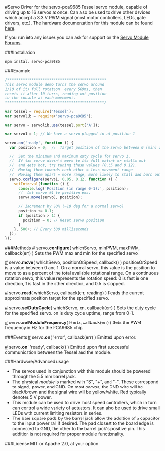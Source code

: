 #Servo
Driver for the servo-pca9685 Tessel servo module, capable of driving up to 16 servos at once. Can also be used to drive other devices which accept a 3.3 V PWM signal (most motor controllers, LEDs, gate drivers, etc.). The hardware documentation for this module can be found [here](https://github.com/tessel/hardware/blob/master/modules-overview.md#servo).

If you run into any issues you can ask for support on the [Servo Module Forums](http://forums.tessel.io/category/servo).

###Installation
```sh
npm install servo-pca9685
```

###Example
```js
/*********************************************
This servo module demo turns the servo around
1/10 of its full rotation  every 500ms, then
resets it after 10 turns, reading out position
to the console at each movement.
*********************************************/

var tessel = require('tessel');
var servolib = require('servo-pca9685'); 

var servo = servolib.use(tessel.port['A']);

var servo1 = 1; // We have a servo plugged in at position 1

servo.on('ready', function () {
  var position = 0;  //  Target position of the servo between 0 (min) and 1 (max).

  //  Set the minimum and maximum duty cycle for servo 1.
  //  If the servo doesn't move to its full extent or stalls out
  //  and gets hot, try tuning these values (0.05 and 0.12).
  //  Moving them towards each other = less movement range
  //  Moving them apart = more range, more likely to stall and burn out
  servo.configure(servo1, 0.05, 0.12, function () {
    setInterval(function () {
      console.log('Position (in range 0-1):', position);
      //  Set servo #1 to position pos.
      servo.move(servo1, position);

      // Increment by 10% (~18 deg for a normal servo)
      position += 0.1;
      if (position > 1) {
        position = 0; // Reset servo position
      }
    }, 500); // Every 500 milliseconds
  });
});
```

###Methods
&#x20;<a href="#api-servo-configure-whichServo-minPWM-maxPWM-callback-Sets-the-PWM-max-and-min-for-the-specified-servo" name="api-servo-configure-whichServo-minPWM-maxPWM-callback-Sets-the-PWM-max-and-min-for-the-specified-servo">#</a> servo<b>.configure</b>( whichServo, minPWM, maxPWM, callback(err) ) Sets the PWM max and min for the specified servo.  

&#x20;<a href="#api-servo-move-whichServo-positionOrSpeed-callback-positionOrSpeed-is-a-value-between-0-and-1-On-a-normal-servo-this-value-is-the-position-to-move-to-as-a-percent-of-the-total-available-rotational-range-On-a-continuous-rotation-servo-this-value-represents-the-rotation-speed-0-is-fast-in-one-direction-1-is-fast-in-the-other-direction-and-0-5-is-stopped" name="api-servo-move-whichServo-positionOrSpeed-callback-positionOrSpeed-is-a-value-between-0-and-1-On-a-normal-servo-this-value-is-the-position-to-move-to-as-a-percent-of-the-total-available-rotational-range-On-a-continuous-rotation-servo-this-value-represents-the-rotation-speed-0-is-fast-in-one-direction-1-is-fast-in-the-other-direction-and-0-5-is-stopped">#</a> servo<b>.move</b>( whichServo, positionOrSpeed, callback() ) positionOrSpeed is a value between 0 and 1. On a normal servo, this value is the position to move to as a percent of the total available rotational range. On a continuous rotation servo, this value represents the rotation speed: 0 is fast in one direction, 1 is fast in the other direction, and 0.5 is stopped.  

&#x20;<a href="#api-servo-read-whichServo-callback-Reads-the-current-approximate-position-target-for-the-specified-servo" name="api-servo-read-whichServo-callback-Reads-the-current-approximate-position-target-for-the-specified-servo">#</a> servo<b>.read</b>( whichServo, callback(err, reading) ) Reads the current approximate position target for the specified servo.  

&#x20;<a href="#api-servo-setDutyCycle-whichServo-on-callback-Sets-the-duty-cycle-for-the-specified-servo-on-is-duty-cycle-uptime-range-from-0-1" name="api-servo-setDutyCycle-whichServo-on-callback-Sets-the-duty-cycle-for-the-specified-servo-on-is-duty-cycle-uptime-range-from-0-1">#</a> servo<b>.setDutyCycle</b>( whichServo, on, callback(err) ) Sets the duty cycle for the specified servo. on is duty cycle uptime, range from 0-1.  

&#x20;<a href="#api-servo-setModuleFrequency-Hertz-callback-Sets-the-PWM-frequency-in-Hz-for-the-PCA9685-chip" name="api-servo-setModuleFrequency-Hertz-callback-Sets-the-PWM-frequency-in-Hz-for-the-PCA9685-chip">#</a> servo<b>.setModuleFrequency</b>( Hertz, callback(err) ) Sets the PWM frequency in Hz for the PCA9685 chip.  

###Events
&#x20;<a href="#api-servo-on-error-callback-err-Emitted-upon-error" name="api-servo-on-error-callback-err-Emitted-upon-error">#</a> servo<b>.on</b>( 'error', callback(err) ) Emitted upon error.  

&#x20;<a href="#api-servo-on-ready-callback-Emitted-upon-first-successful-communication-between-the-Tessel-and-the-module" name="api-servo-on-ready-callback-Emitted-upon-first-successful-communication-between-the-Tessel-and-the-module">#</a> servo<b>.on</b>( 'ready', callback() ) Emitted upon first successful communication between the Tessel and the module.  

###Hardware/Advanced usage
*  The servos used in conjunction with this module should be powered through the 5.5 mm barrel jack.
*  The physical *module* is marked with "S", "+", and "-". These correspond to signal, power, and GND. On most *servos*, the GND wire will be black/brown and the signal wire will be yellow/white. Red typically denotes 5 V power.
*  This module can be used to drive most speed controllers, which in turn can control a wide variety of actuators. It can also be used to drive small LEDs with current limiting resistors in series.
*  The bare square pads by the barrel jack allow the addition of a capacitor to the input power rail if desired. The pad closest to the board edge is connected to GND, the other to the barrel jack's positive pin. This addition is not required for proper module functionality.

###License
MIT or Apache 2.0, at your option